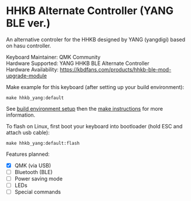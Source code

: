 HHKB Alternate Controller (YANG BLE ver.)
===

An alternative controler for the HHKB designed by YANG (yangdigi) based on hasu controller.

Keyboard Maintainer: QMK Community  
Hardware Supported: YANG HHKB BLE Alternate Controller  
Hardware Availability: https://kbdfans.com/products/hhkb-ble-mod-upgrade-module

Make example for this keyboard (after setting up your build environment):

    make hhkb_yang:default

See [build environment setup](https://docs.qmk.fm/#/getting_started_build_tools) then the [make instructions](https://docs.qmk.fm/#/getting_started_make_guide) for more information.

To flash on Linux, first boot your keyboard into bootloader (hold ESC and attach usb cable):

    make hhkb_yang:default:flash

Features planned:

- [x] QMK (via USB)
- [ ] Bluetooth (BLE)
- [ ] Power saving mode
- [ ] LEDs
- [ ] Special commands
